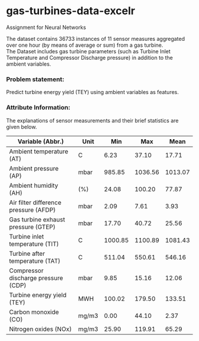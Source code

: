 # gas-turbines-data-excelr
Assignment for Neural Networks

The dataset contains 36733 instances of 11 sensor measures aggregated over one hour (by means of average or sum) from a gas turbine.\
The Dataset includes gas turbine parameters (such as Turbine Inlet Temperature and Compressor Discharge pressure) in addition to the ambient variables.

### Problem statement:
Predict turbine energy yield (TEY) using ambient variables as features.

### Attribute Information:

The explanations of sensor measurements and their brief statistics are given below.

| Variable (Abbr.)                    | Unit | Min    | Max    | Mean   |
|-------------------------------------|------|--------|--------|--------|
| Ambient temperature (AT)            | C    | 6.23   | 37.10  | 17.71  |
|Ambient pressure (AP)                | mbar | 985.85 | 1036.56| 1013.07|
|Ambient humidity (AH)                | (%)  | 24.08  | 100.20 | 77.87  |
|Air filter difference pressure (AFDP)| mbar | 2.09   | 7.61   | 3.93   |
|Gas turbine exhaust pressure (GTEP)  | mbar | 17.70  | 40.72  | 25.56  |
|Turbine inlet temperature (TIT)      | C    | 1000.85| 1100.89| 1081.43|
|Turbine after temperature (TAT)      | C    | 511.04 | 550.61 | 546.16 |
|Compressor discharge pressure (CDP)  | mbar | 9.85   | 15.16  | 12.06  |
|Turbine energy yield (TEY)           | MWH  | 100.02 | 179.50 | 133.51 |
|Carbon monoxide (CO)                 | mg/m3| 0.00   | 44.10  | 2.37   |
|Nitrogen oxides (NOx)                | mg/m3| 25.90  | 119.91 | 65.29  |
